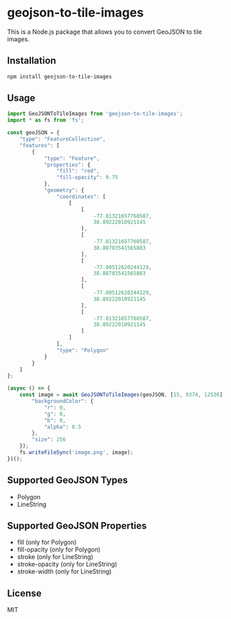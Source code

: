 # geojson-to-tile-images

This is a Node.js package that allows you to convert GeoJSON to tile images.

## Installation

```bash
npm install geojson-to-tile-images
```

## Usage

```typescript
import GeoJSONToTileImages from 'geojson-to-tile-images';
import * as fs from 'fs';

const geoJSON = {
	"type": "FeatureCollection",
	"features": [
		{
			"type": "Feature",
			"properties": {
				"fill": "red",
				"fill-opacity": 0.75
			},
			"geometry": {
				"coordinates": [
					[
						[
							-77.01321657760587,
							38.89222010921145
						],
						[
							-77.01321657760587,
							38.88703541565883
						],
						[
							-77.00512620244129,
							38.88703541565883
						],
						[
							-77.00512620244129,
							38.89222010921145
						],
						[
							-77.01321657760587,
							38.89222010921145
						]
					]
				],
				"type": "Polygon"
			}
		}
	]
};

(async () => {
	const image = await GeoJSONToTileImages(geoJSON, [15, 9374, 12536], {
		"backgroundColor": {
			"r": 0,
			"g": 0,
			"b": 0,
			"alpha": 0.5
		},
		"size": 256
	});
	fs.writeFileSync('image.png', image);
})();
```

## Supported GeoJSON Types

- Polygon
- LineString

## Supported GeoJSON Properties

- fill (only for Polygon)
- fill-opacity (only for Polygon)
- stroke (only for LineString)
- stroke-opacity (only for LineString)
- stroke-width (only for LineString)

## License

MIT
